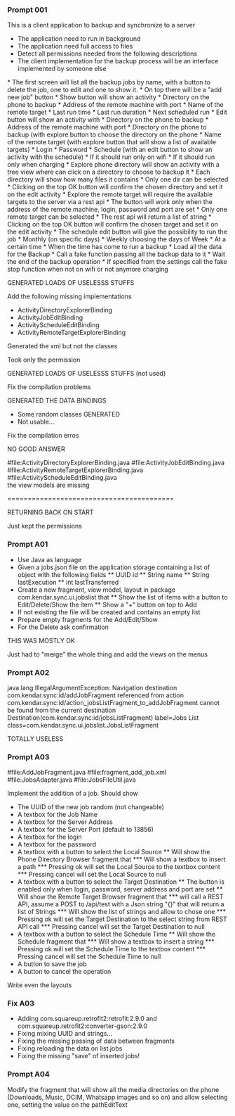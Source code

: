 ### Prompt 001

This is a client application to backup and synchronize to a server
<prerequisites>
* The application need to run in background
* The application need full access to files
* Detect all permissions needed from the following descriptions
* The client implementation for the backup process will be an interface implemented by someone else
</prerequisites>
<application-screens>
* The first screen will list all the backup jobs by name, with a button to delete the job, one to edit and one to show it.
  * On top there will be a "add new job" button
* Show button will show an activity
  * Directory on the phone to backup
  * Address of the remote machine with port
  * Name of the remote target 
  * Last run time
  * Last run duration
  * Next scheduled run
* Edit button will show an activity with
  * Directory on the phone to backup
  * Address of the remote machine with port
  * Directory on the phone to backup (with explore button to choose the directory on the phone
  * Name of the remote target (with explore button that will show a list of available targets)
  * Login 
  * Password
  * Schedule (with an edit button to show an activity with the schedule)
  * If it should run only on wifi
  * If it should run only when charging
* Explore phone directory will show an activity with a tree view where can click on a directory to choose to backup it
  * Each directory will show how many files it contains 
  * Only one dir can be selected
  * Clicking on the top OK button will confirm the chosen directory and set it on the edit activity
* Explore the remote target will require the available targets to the server via a rest api
  * The button will work only when the address of the remote machine, login, password and port are set
  * Only one remote target can be selected
  * The rest api will return a list of string
  * Clicking on the top OK button will confirm the chosen target and set it on the edit activity
* The schedule edit button will give the possibility to run the job
  * Monthly (on specific days)
  * Weekly choosing the days of Week
  * At a certain time 
</application-screens>
<background-operations>
* When the time has come to run a backup 
  * Load all the data for the Backup
  * Call a fake function passing all the backup data to it
  * Wait the end of the backup operation
  * If specified from the settings call the fake stop function when not on wifi or not anymore charging
</background-operations>

GENERATED LOADS OF USELESSS STUFFS

Add the following missing implementations
* ActivityDirectoryExplorerBinding
* ActivityJobEditBinding
* ActivityScheduleEditBinding
* ActivityRemoteTargetExplorerBinding

Generated the xml but not the classes

Took only the permission

GENERATED LOADS OF USELESSS STUFFS (not used)

Fix the compilation problems

GENERATED THE DATA BINDINGS

* Some random classes GENERATED
* Not usable...

Fix the compilation erros

NO GOOD ANSWER

#file:ActivityDirectoryExplorerBinding.java #file:ActivityJobEditBinding.java #file:ActivityRemoteTargetExplorerBinding.java #file:ActivityScheduleEditBinding.java  
the view models are missing

=========================================

RETURNING BACK ON START

Just kept the permissions

### Prompt A01

* Use Java as language
* Given a jobs.json file on the application storage containing a list of object with the following fields
** UUID id
** String name
** String lastExecution
** int lastTransferred
* Create a new fragment, view model, layout in package com.kendar.sync.ui.jobslist that 
** Show the list of items with a button to Edit/Delete/Show the item
** Show a "+" button on top to Add
* If not existing the file will be created and contains an empty list
* Prepare empty fragments for the Add/Edit/Show
* For the Delete ask confirmation

THIS WAS MOSTLY OK

Just had to "merge" the whole thing and add the views on the menus

### Prompt A02

java.lang.IllegalArgumentException: Navigation destination com.kendar.sync:id/addJobFragment referenced from action com.kendar.sync:id/action_jobsListFragment_to_addJobFragment cannot be found from the current destination Destination(com.kendar.sync:id/jobsListFragment) label=Jobs List class=com.kendar.sync.ui.jobslist.JobsListFragment

TOTALLY USELESS

### Prompt A03

#file:AddJobFragment.java #file:fragment_add_job.xml #file:JobsAdapter.java #file:JobsFileUtil.java 

Implement the addition of a job. Should show

* The UUID of the new job random (not changeable)
* A textbox for the Job Name
* A textbox for the Server Address
* A textbox for the Server Port (default to 13856)
* A textbox for the login 
* A textbox for the password
* A textbox with a button to select the Local Source
** Will show the Phone Directory Browser fragment that
*** Will show a textbox to insert a path
*** Pressing ok will set the Local Source to the textbox content
*** Pressing cancel will set the Local Source to null
* A textbox with a button to select the Target Destination
** The button is enabled only when login, password, server address and port are set
** Will show the Remote Target Browser fragment that
*** will call a REST API, assume a POST to /api/test with a Json string "{}" that will return a list of Strings
*** Will show the list of strings and allow to chose one
*** Pressing ok will set the Target Destination to the select string from REST API call
*** Pressing cancel will set the Target Destination to null
* A textbox with a button to select the Schedule Time
** Will show the Schedule fragment that
*** Will show a textbox to insert a string
*** Pressing ok will set the Schedule Time to the textbox content
*** Pressing cancel will set the Schedule Time to null
* A button to save the job
* A button to cancel the operation

Write even the layouts

### Fix A03

* Adding com.squareup.retrofit2:retrofit:2.9.0 and com.squareup.retrofit2:converter-gson:2.9.0
* Fixing mixing UUID and strings...
* Fixing the missing passing of data between fragments
* Fixing reloading the data on list jobs
* Fixing the missing "save" of inserted jobs!

### Prompt A04

Modify the fragment that will show all the media directories on the phone (Downloads, Music, DCIM, Whatsapp images and so on) and allow selecting one, setting the value on the pathEditText
